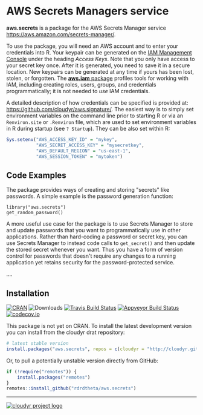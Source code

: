 # AWS Secrets Managers service

**aws.secrets** is a package for the AWS Secrets Manager service <https://aws.amazon.com/secrets-manager/>.

To use the package, you will need an AWS account and to enter your credentials into R. Your keypair can be generated on the [IAM Management Console](https://aws.amazon.com/) under the heading *Access Keys*. Note that you only have access to your secret key once. After it is generated, you need to save it in a secure location. New keypairs can be generated at any time if yours has been lost, stolen, or forgotten. The [**aws.iam** package](https://github.com/cloudyr/aws.iam) profiles tools for working with IAM, including creating roles, users, groups, and credentials programmatically; it is not needed to *use* IAM credentials.

A detailed description of how credentials can be specified is provided at: https://github.com/cloudyr/aws.signature/. The easiest way is to simply set environment variables on the command line prior to starting R or via an `Renviron.site` or `.Renviron` file, which are used to set environment variables in R during startup (see `? Startup`). They can be also set within R:

```R
Sys.setenv("AWS_ACCESS_KEY_ID" = "mykey",
           "AWS_SECRET_ACCESS_KEY" = "mysecretkey",
           "AWS_DEFAULT_REGION" = "us-east-1",
           "AWS_SESSION_TOKEN" = "mytoken")
```


## Code Examples

The package provides ways of creating and storing "secrets" like passwords. A simple example is the password generation function:

```{r}
library("aws.secrets")
get_random_password()
```

A more useful use case for the package is to use Secrets Manager to store and update passwords that you want to programmatically use in other applications. Rather than hard-coding a password or secret key, you can use Secrets Manager to instead code calls to `get_secret()` and then update the stored secret whenever you want. Thus you have a form of version control for passwords that doesn't require any changes to a running application yet retains security for the password-protected service.

....

## Installation

[![CRAN](https://www.r-pkg.org/badges/version/aws.secrets)](https://cran.r-project.org/package=aws.secrets)
![Downloads](https://cranlogs.r-pkg.org/badges/aws.secrets)
[![Travis Build Status](https://travis-ci.org/cloudyr/aws.secrets.png?branch=master)](https://travis-ci.org/cloudyr/aws.secrets)
[![Appveyor Build Status](https://ci.appveyor.com/api/projects/status/PROJECTNUMBER?svg=true)](https://ci.appveyor.com/project/cloudyr/aws.secrets)
[![codecov.io](https://codecov.io/github/cloudyr/aws.secrets/coverage.svg?branch=master)](https://codecov.io/github/cloudyr/aws.secrets?branch=master)

This package is not yet on CRAN. To install the latest development version you can install from the cloudyr drat repository:

```R
# latest stable version
install.packages("aws.secrets", repos = c(cloudyr = "http://cloudyr.github.io/drat", getOption("repos")))
```

Or, to pull a potentially unstable version directly from GitHub:

```R
if (!require("remotes")) {
    install.packages("remotes")
}
remotes::install_github("rdrdtheta/aws.secrets")
```


---
[![cloudyr project logo](https://i.imgur.com/JHS98Y7.png)](https://github.com/cloudyr)
